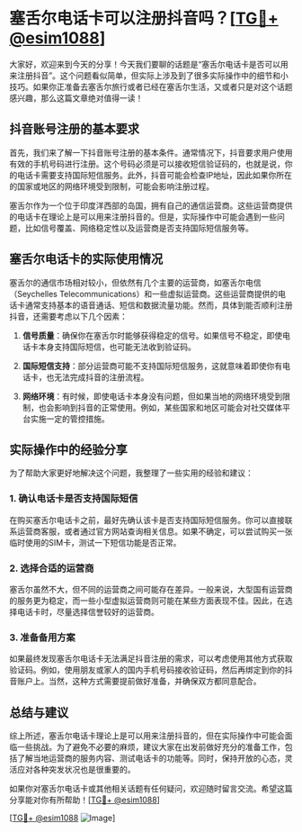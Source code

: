 # 塞舌尔电话卡可以注册抖音吗？[[TG💪+ @esim1088](https://t.me/s/esim1088)]

大家好，欢迎来到今天的分享！今天我们要聊的话题是“塞舌尔电话卡是否可以用来注册抖音”。这个问题看似简单，但实际上涉及到了很多实际操作中的细节和小技巧。如果你正准备去塞舌尔旅行或者已经在塞舌尔生活，又或者只是对这个话题感兴趣，那么这篇文章绝对值得一读！

## 抖音账号注册的基本要求

首先，我们来了解一下抖音账号注册的基本条件。通常情况下，抖音要求用户使用有效的手机号码进行注册。这个号码必须是可以接收短信验证码的，也就是说，你的电话卡需要支持国际短信服务。此外，抖音可能会检查IP地址，因此如果你所在的国家或地区的网络环境受到限制，可能会影响注册过程。

塞舌尔作为一个位于印度洋西部的岛国，拥有自己的通信运营商。这些运营商提供的电话卡在理论上是可以用来注册抖音的。但是，实际操作中可能会遇到一些问题，比如信号覆盖、网络稳定性以及运营商是否支持国际短信服务等。

## 塞舌尔电话卡的实际使用情况

塞舌尔的通信市场相对较小，但依然有几个主要的运营商，如塞舌尔电信（Seychelles Telecommunications）和一些虚拟运营商。这些运营商提供的电话卡通常支持基本的语音通话、短信和数据流量功能。然而，具体到能否顺利注册抖音，还需要考虑以下几个因素：

1. **信号质量**：确保你在塞舌尔时能够获得稳定的信号。如果信号不稳定，即使电话卡本身支持国际短信，也可能无法收到验证码。
   
2. **国际短信支持**：部分运营商可能不支持国际短信服务，这就意味着即使你有电话卡，也无法完成抖音的注册流程。

3. **网络环境**：有时候，即使电话卡本身没有问题，但如果当地的网络环境受到限制，也会影响到抖音的正常使用。例如，某些国家和地区可能会对社交媒体平台实施一定的管控措施。

## 实际操作中的经验分享

为了帮助大家更好地解决这个问题，我整理了一些实用的经验和建议：

### 1. 确认电话卡是否支持国际短信

在购买塞舌尔电话卡之前，最好先确认该卡是否支持国际短信服务。你可以直接联系运营商客服，或者通过官方网站查询相关信息。如果不确定，可以尝试购买一张临时使用的SIM卡，测试一下短信功能是否正常。

### 2. 选择合适的运营商

塞舌尔虽然不大，但不同的运营商之间可能存在差异。一般来说，大型国有运营商的服务更为稳定，而一些小型虚拟运营商则可能在某些方面表现不佳。因此，在选择电话卡时，尽量选择信誉较好的运营商。

### 3. 准备备用方案

如果最终发现塞舌尔电话卡无法满足抖音注册的需求，可以考虑使用其他方式获取验证码。例如，使用朋友或家人的国内手机号码接收验证码，然后再绑定到你的抖音账户上。当然，这种方式需要提前做好准备，并确保双方都同意配合。

## 总结与建议

综上所述，塞舌尔电话卡理论上是可以用来注册抖音的，但在实际操作中可能会面临一些挑战。为了避免不必要的麻烦，建议大家在出发前做好充分的准备工作，包括了解当地运营商的服务内容、测试电话卡的功能等。同时，保持开放的心态，灵活应对各种突发状况也是很重要的。

如果你对塞舌尔电话卡或其他相关话题有任何疑问，欢迎随时留言交流。希望这篇分享能对你有所帮助！[[TG💪+ @esim1088](https://t.me/s/esim1088)]

[[TG💪+ @esim1088](https://t.me/s/esim1088) ![Image](https://i.postimg.cc/4NQfJmqS/Snipaste-2025-05-13-00-14-12.png)]